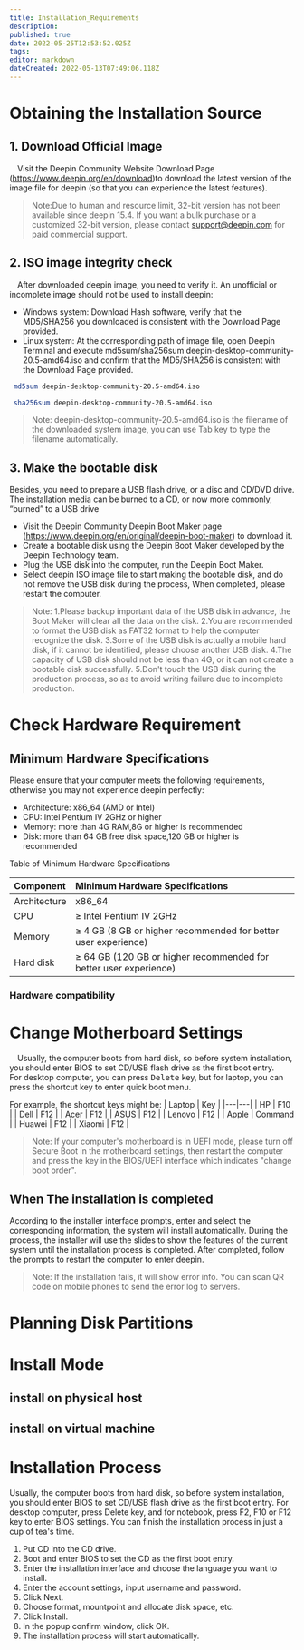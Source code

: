```yaml
---
title: Installation_Requirements
description: 
published: true
date: 2022-05-25T12:53:52.025Z
tags: 
editor: markdown
dateCreated: 2022-05-13T07:49:06.118Z
---
```


# Obtaining the Installation Source
## 1. Download Official Image
&emsp;Visit the Deepin Community Website Download Page (https://www.deepin.org/en/download)to download the latest version of the image file for deepin (so that you can experience the latest features).

> Note:Due to human and resource limit, 32-bit version has not been available since deepin 15.4. If you want a bulk purchase or a customized 32-bit version, please contact support@deepin.com for paid commercial support.

## 2. ISO image integrity check
&emsp;After downloaded deepin image, you need to verify it. An unofficial or incomplete image should not be used to install deepin:  
- Windows system: Download Hash software, verify that the MD5/SHA256 you downloaded is consistent with the Download Page provided. 
- Linux system: At the corresponding path of image file, open Deepin Terminal and execute md5sum/sha256sum deepin-desktop-community-20.5-amd64.iso and confirm that the MD5/SHA256 is consistent with the Download Page provided.

```bash
 md5sum deepin-desktop-community-20.5-amd64.iso
```
```bash
 sha256sum deepin-desktop-community-20.5-amd64.iso
```

> Note: deepin-desktop-community-20.5-amd64.iso is the filename of the downloaded system image, you can use Tab key to type the filename automatically.

## 3. Make the bootable disk

Besides, you need to prepare a USB flash drive, or a disc and CD/DVD drive.
The installation media can be burned to a CD, or now more commonly, “burned” to a USB drive
- Visit the Deepin Community Deepin Boot Maker page (https://www.deepin.org/en/original/deepin-boot-maker) to download it.
- Create a bootable disk using the Deepin Boot Maker developed by the Deepin Technology team. 
- Plug the USB disk into the computer, run the Deepin Boot Maker. 
- Select deepin ISO image file to start making the bootable disk, and do not remove the USB disk during the process, When completed, please restart the computer.

> Note:
1.Please backup important data of the USB disk in advance, the Boot Maker will clear all the data on the disk.
2.You are recommended to format the USB disk as FAT32 format to help the computer recognize the disk.
3.Some of the USB disk is actually a mobile hard disk, if it cannot be identified, please choose another USB disk.
4.The capacity of USB disk should not be less than 4G, or it can not create a bootable disk successfully.
5.Don't touch the USB disk during the production process, so as to avoid writing failure due to incomplete production.

# Check Hardware Requirement
## Minimum Hardware Specifications

Please ensure that your computer meets the following requirements, otherwise you may not experience deepin perfectly:

- Architecture: x86_64 (AMD or Intel)
- CPU: Intel Pentium IV 2GHz or higher
- Memory: more than 4G RAM,8G or higher is recommended
- Disk: more than 64 GB free disk space,120 GB or higher is recommended 

Table of Minimum Hardware Specifications

| **Component** |                 **Minimum Hardware Specifications**              |
| :------------ | :-------------------------------------------------------------- |
| Architecture  | x86_64                                                      |
| CPU           | ≥ Intel Pentium IV 2GHz                                     |
| Memory        | ≥ 4 GB (8 GB or higher recommended for better user experience)   |
| Hard disk     | ≥ 64 GB (120 GB or higher recommended for better user experience)|

### Hardware compatibility

# Change Motherboard Settings

&emsp;Usually, the computer boots from hard disk, so before system installation, you should enter BIOS to set CD/USB flash drive as the first boot entry.
&emsp;For desktop computer, you can press <kbd>Delete</kbd> key, but for laptop, you can press the shortcut key to enter quick boot menu.

For example, the shortcut keys might be: 
| Laptop | Key |
|---|---|
| HP | F10 | 
| Dell | F12 |
| Acer | F12 |
| ASUS | F12 |
| Lenovo | F12 |
| Apple | Command |
| Huawei | F12 |
| Xiaomi | F12 |

> Note: If your computer's motherboard is in UEFI mode, please turn off Secure Boot in the motherboard settings, then restart the computer and press the key in the BIOS/UEFI interface which indicates "change boot order". 


## When The installation is completed 
According to the installer interface prompts, enter and select the corresponding information, the system will install automatically. During the process, the installer will use the slides to show the features of the current system until the installation process is completed. After completed, follow the prompts to restart the computer to enter deepin. 
> Note: If the installation fails, it will show error info. You can scan QR code on mobile phones to send the error log to servers.

# Planning Disk Partitions
# Install Mode
## install on physical host
## install on virtual machine

# Installation Process

   Usually, the computer boots from hard disk, so before system installation, you should enter BIOS to set CD/USB flash drive as the first boot entry.
   For desktop computer, press Delete key, and for notebook, press F2, F10 or F12 key to enter BIOS settings.
   You can finish the installation process in just a cup of tea's time.

1. Put CD into the CD drive.
2. Boot and enter BIOS to set the CD as the first boot entry.
3. Enter the installation interface and choose the language you want to install.
4. Enter the account settings, input username and password.
5. Click Next.
6. Choose format, mountpoint and allocate disk space, etc.
7. Click Install.
8. In the popup confirm window, click OK.
9. The installation process will start automatically.